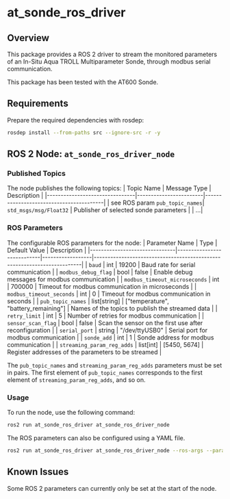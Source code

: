 # at_sonde_ros_driver

## Overview
This package provides a ROS 2 driver to stream the monitored parameters of an In-Situ Aqua TROLL Multiparameter Sonde, through modbus serial communication.

This package has been tested with the AT600 Sonde.

## Requirements
Prepare the required dependencies with rosdep:
```bash
rosdep install --from-paths src --ignore-src -r -y
```

## ROS 2 Node: `at_sonde_ros_driver_node`

### Published Topics
The node publishes the following topics:
| Topic Name                     | Message Type           | Description                             |
|--------------------------------|------------------------|-----------------------------------------|
| see ROS param `pub_topic_names`| `std_msgs/msg/Float32` | Publisher of selected sonde parameters  |
| ...|

### ROS Parameters
The configurable ROS parameters for the node:
| Parameter Name                | Type                       | Default Value    | Description                                                             |
|-------------------------------|----------------------------|------------------|-------------------------------------------------------------------------|
| `baud`                        | int                        | 19200            | Baud rate for serial communication                                      | 
| `modbus_debug_flag`           | bool                       | false            | Enable debug messages for modbus communication                          |
| `modbus_timeout_microseconds` | int                        | 700000           | Timeout for modbus communication in microseconds                        |
| `modbus_timeout_seconds`      | int                        | 0                | Timeout for modbus communication in seconds                             |
| `pub_topic_names`             | list[string]               | ["temperature", "battery_remaining"] | Names of the topics to publish the streamed data    |
| `retry_limit`                 | int                        | 5                | Number of retries for modbus communication                              |
| `sensor_scan_flag`            | bool                       | false            | Scan the sensor on the first use after reconfiguration                  |
| `serial_port`                 | string                     | "/dev/ttyUSB0"   | Serial port for modbus communication                                    |
| `sonde_add`                   | int                        | 1                | Sonde address for modbus communication                                  |
| `streaming_param_reg_adds`    | list[int]                  | [5450, 5674]     | Register addresses of the parameters to be streamed                     |

The `pub_topic_names` and `streaming_param_reg_adds` parameters must be set in pairs. The first element of `pub_topic_names` corresponds to the first element of `streaming_param_reg_adds`, and so on.

### Usage
To run the node, use the following command:
```bash
ros2 run at_sonde_ros_driver at_sonde_ros_driver_node
```

The ROS parameters can also be configured using a YAML file.
```bash
ros2 run at_sonde_ros_driver at_sonde_ros_driver_node --ros-args --params-file <path_to_yaml_file>
```

## Known Issues
Some ROS 2 parameters can currently only be set at the start of the node. 

